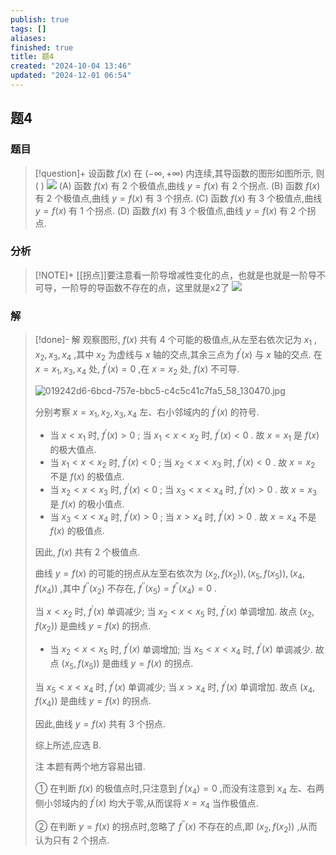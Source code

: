 ```yaml
---
publish: true
tags: []
aliases: 
finished: true
title: 题4
created: "2024-10-04 13:46"
updated: "2024-12-01 06:54"
---
```

## 题4
### 题目
> [!question]+
> 设函数 $f( x)$ 在 $( {-\infty , + \infty })$ 内连续,其导函数的图形如图所示, 则( )
> ![](https://img.hwenyi.live/202409302017942.webp)
> (A) 函数 $f( x)$ 有 2 个极值点,曲线 $y = f( x)$ 有 2 个拐点.
> (B) 函数 $f( x)$ 有 2 个极值点,曲线 $y = f( x)$ 有 3 个拐点.
> (C) 函数 $f( x)$ 有 3 个极值点,曲线 $y = f( x)$ 有 1 个拐点.
> (D) 函数 $f( x)$ 有 3 个极值点,曲线 $y = f( x)$ 有 2 个拐点.
### 分析
> [!NOTE]+
> [[拐点]]要注意看一阶导增减性变化的点，也就是也就是一阶导不可导，一阶导的导函数不存在的点，这里就是x2了
> ![](https://img.hwenyi.live/202411291615383.webp)
### 解
> [!done]-
> 解 观察图形, $f( x)$ 共有 4 个可能的极值点,从左至右依次记为 ${x}_{1}$ , ${x}_{2},{x}_{3},{x}_{4}$ ,其中 ${x}_{2}$ 为虚线与 $x$ 轴的交点,其余三点为 ${f}^{\prime }( x)$ 与 $x$ 轴的交点. 在 $x = {x}_{1},{x}_{3},{x}_{4}$ 处, ${f}^{\prime }( x) = 0$ ,在 $x = {x}_{2}$ 处, $f( x)$ 不可导.
> 
> ![019242d6-6bcd-757e-bbc5-c4c5c41c7fa5_58_130470.jpg](https://img.hwenyi.live/202409302017944.webp)
> 
> 分别考察 $x = {x}_{1},{x}_{2},{x}_{3},{x}_{4}$ 左、右小邻域内的 ${f}^{\prime }( x)$ 的符号.
> 
> - 当 $x < {x}_{1}$ 时, ${f}^{\prime }( x) > 0$ ; 当 ${x}_{1} < x < {x}_{2}$ 时, ${f}^{\prime }( x) < 0$ . 故 $x = {x}_{1}$ 是 $f( x)$ 的极大值点.
> - 当 ${x}_{1} < x < {x}_{2}$ 时, ${f}^{\prime }( x) < 0$ ; 当 ${x}_{2} < x < {x}_{3}$ 时, ${f}^{\prime }( x) < 0$ . 故 $x = {x}_{2}$ 不是 $f( x)$ 的极值点.
> - 当 ${x}_{2} < x < {x}_{3}$ 时, ${f}^{\prime }( x) < 0$ ; 当 ${x}_{3} < x < {x}_{4}$ 时, ${f}^{\prime }( x) > 0$ . 故 $x = {x}_{3}$ 是 $f( x)$ 的极小值点.
> - 当 ${x}_{3} < x < {x}_{4}$ 时, ${f}^{\prime }( x) > 0$ ; 当 $x > {x}_{4}$ 时, ${f}^{\prime }( x) > 0$ . 故 $x = {x}_{4}$ 不是 $f( x)$ 的极值点.
> 
> 因此, $f( x)$ 共有 2 个极值点.
> 
> 曲线 $y = f( x)$ 的可能的拐点从左至右依次为 $( {{x}_{2}, f( {x}_{2}) }) ,( {{x}_{5}, f( {x}_{5}) }) ,( {{x}_{4}, f( {x}_{4}) })$ ,其中 ${f}^{\prime \prime }( {x}_{2})$ 不存在, ${f}^{\prime \prime }( {x}_{5}) = {f}^{\prime \prime }( {x}_{4}) = 0$ .
> 
> 当 $x < {x}_{2}$ 时, ${f}^{\prime }( x)$ 单调减少; 当 ${x}_{2} < x < {x}_{5}$ 时, ${f}^{\prime }( x)$ 单调增加. 故点 $( {{x}_{2}, f( {x}_{2}) })$ 是曲线 $y = f( x)$ 的拐点.
> 
> - 当 ${x}_{2} < x < {x}_{5}$ 时, ${f}^{\prime }( x)$ 单调增加; 当 ${x}_{5} < x < {x}_{4}$ 时, ${f}^{\prime }( x)$ 单调减少. 故点 $( {{x}_{5}, f( {x}_{5}) })$ 是曲线 $y = f( x)$ 的拐点.
> 
> 当 ${x}_{5} < x < {x}_{4}$ 时, ${f}^{\prime }( x)$ 单调减少; 当 $x > {x}_{4}$ 时, ${f}^{\prime }( x)$ 单调增加. 故点 $( {{x}_{4}, f( {x}_{4}) })$ 是曲线 $y = f( x)$ 的拐点.
> 
> 因此,曲线 $y = f( x)$ 共有 3 个拐点.
> 
> 综上所述,应选 B.
> 
> 注 本题有两个地方容易出错.
> 
> ① 在判断 $f( x)$ 的极值点时,只注意到 ${f}^{\prime }( {x}_{4}) = 0$ ,而没有注意到 ${x}_{4}$ 左、右两侧小邻域内的 ${f}^{\prime }( x)$ 均大于零,从而误将 $x = {x}_{4}$ 当作极值点.
> 
> ② 在判断 $y = f( x)$ 的拐点时,忽略了 ${f}^{\prime \prime }( x)$ 不存在的点,即 $( {{x}_{2}, f( {x}_{2}) })$ ,从而认为只有 2 个拐点.